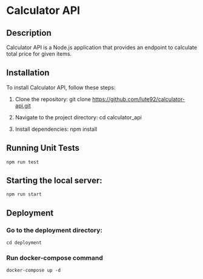 # Calculator API

## Description
Calculator API is a Node.js application that provides an endpoint to calculate total price for given items. 

## Installation
To install Calculator API, follow these steps:

1. Clone the repository:
git clone https://github.com/lute92/calculator-api.git

2. Navigate to the project directory:
cd calculator_api

3. Install dependencies:
npm install

## Running Unit Tests
    npm run test


## Starting the local server:
    npm run start

## Deployment
### Go to the deployment directory:
    cd deployment

### Run docker-compose command
    docker-compose up -d
